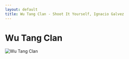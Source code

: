 ```yaml
---
layout: default
title: Wu Tang Clan - Shoot It Yourself, Ignacio Galvez
---
```


# Wu Tang Clan

![Wu Tang Clan](http://assets.farmhouse.co/publishing/1-shoot-it-yourself/images/wu-tang-clan-1.jpg)
